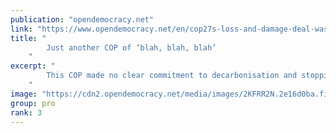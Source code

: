 ```yaml
---
publication: "opendemocracy.net"
link: "https://www.opendemocracy.net/en/cop27s-loss-and-damage-deal-was-no-win/"
title: "
        Just another COP of ‘blah, blah, blah’
    "
excerpt: "
        This COP made no clear commitment to decarbonisation and stopping the climate disasters that cause loss and damage
    "
image: "https://cdn2.opendemocracy.net/media/images/2KFRR2N.2e16d0ba.fill-1200x630.jpg"
group: pro
rank: 3
---
```

